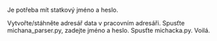 Je potřeba mít statkový jméno a heslo.

Vytvořte/stáhněte adresář data v pracovním adresáři. Spusťte michana_parser.py, zadejte jméno a heslo. Spusťte michacka.py. Voilá.